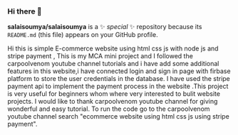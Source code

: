 ### Hi there 👋

**salaisoumya/salaisoumya** is a ✨ _special_ ✨ repository because its `README.md` (this file) appears on your GitHub profile.

Hi this is simple E-commerce website using html css js with node js and stripe payment , This is my MCA mini project and I followed the carpoolvenom youtube channel tutorials and i have add some additional features in this website,i have connected login and sign in page with firbase platform to store the user credentials in the database. I have used the stripe payment api to implement the payment process in the website .This project is very useful for beginners whom where very interested to bulit website projects. I would like to thank carpoolvenom youtube channel for giving wonderful and easy tutorial.
To run the code go to the carpoolvenom youtube channel search "ecommerce website using html css js using stripe payment". 
